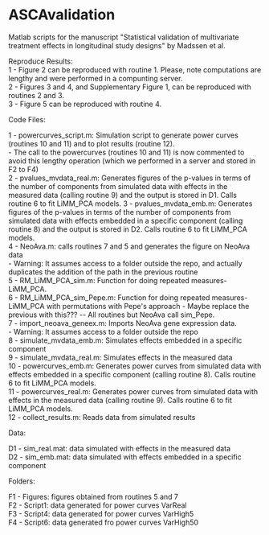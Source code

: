 # ASCAvalidation
Matlab scripts for the manuscript "Statistical validation of multivariate treatment effects in longitudinal study designs" by Madssen et al.   

Reproduce Results:  
1 - Figure 2 can be reproduced with routine 1. Please, note computations are lengthy and were performed in a compunting server.  
2 - Figures 3 and 4, and Supplementary Figure 1, can be reproduced with routines 2 and 3.  
3 - Figure 5 can be reproduced with routine 4.  

Code Files:  

 1 - powercurves_script.m: Simulation script to generate power curves (routines 10 and 11) and to plot results (routine 12).   
    - The call to the powercurves (routines 10 and 11) is now commented to avoid this lengthy operation (which we performed in a server and stored in F2 to F4)  
 2 - pvalues_mvdata_real.m: Generates figures of the p-values in terms of the number of components from simulated data with effects in the measured data (calling routine 9) and the output is stored in D1. Calls routine 6 to fit LiMM_PCA models.
 3 - pvalues_mvdata_emb.m: Generates figures of the p-values in terms of the number of components from simulated data with effects embedded in a specific component (calling routine 8) and the output is stored in D2. Calls routine 6 to fit LiMM_PCA models.  
 4 - NeoAva.m: calls routines 7 and 5 and generates the figure on NeoAva data  
    - Warning: It assumes access to a folder outside the repo, and actually duplicates the addition of the path in the previous routine    
 5 - RM_LiMM_PCA_sim.m: Function for doing repeated measures-LiMM_PCA.  
 6 - RM_LiMM_PCA_sim_Pepe.m: Function for doing repeated measures-LiMM_PCA with permutations with Pepe's approach
    - Maybe replace the previous with this??? -- All routines but NeoAva call sim_Pepe.    
 7 - import_neoava_geneex.m: Imports NeoAva gene expression data.  
    - Warning: It assumes access to a folder outside the repo  
 8 - simulate_mvdata_emb.m: Simulates effects embedded in a specific component  
 9 - simulate_mvdata_real.m: Simulates effects in the measured data  
10 - powercurves_emb.m: Generates power curves from simulated data with effects embedded in a specific component (calling routine 8). Calls routine 6 to fit LiMM_PCA models.  
11 - powercurves_real.m: Generates power curves from simulated data with effects in the measured data (calling routine 9). Calls routine 6 to fit LiMM_PCA models.  
12 - collect_results.m: Reads data from simulated results   

Data:  

D1 - sim_real.mat: data simulated with effects in the measured data   
D2 - sim_emb.mat: data simulated with effects embedded in a specific component  

Folders:  

F1 - Figures: figures obtained from routines 5 and 7  
F2 - Script1: data generated for power curves VarReal  
F3 - Script4: data generated for power curves VarHigh5  
F4 - Script6: data generated fro power curves VarHigh50  
